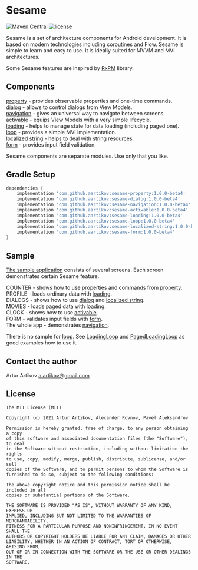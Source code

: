 # Sesame
[![Maven Central](https://img.shields.io/maven-central/v/com.github.aartikov/sesame-property)](https://repo1.maven.org/maven2/com/github/aartikov/sesame-property/)
[![license](https://img.shields.io/badge/license-MIT-blue.svg)](https://opensource.org/licenses/MIT)

Sesame is a set of architecture components for Android development. It is based on modern technologies including coroutines and Flow. Sesame is simple to learn and easy to use. It is ideally suited for MVVM and MVI architectures.

Some Sesame features are inspired by [RxPM](https://github.com/dmdevgo/RxPM) library.

## Components
[property](https://github.com/aartikov/Sesame/tree/master/sesame-property) - provides observable properties and one-time commands.  
[dialog](https://github.com/aartikov/Sesame/tree/master/sesame-dialog) - allows to control dialogs from View Models.  
[navigation](https://github.com/aartikov/Sesame/tree/master/sesame-navigation) - gives an universal way to navigate between screens.  
[activable](https://github.com/aartikov/Sesame/tree/master/sesame-activable) - equips View Models with a very simple lifecycle.  
[loading](https://github.com/aartikov/Sesame/tree/master/sesame-loading) - helps to manage state for data loading (including paged one).  
[loop](https://github.com/aartikov/Sesame/tree/master/sesame-loop) - provides a simple MVI implementation.  
[localized string](https://github.com/aartikov/Sesame/tree/master/sesame-localized-string) - helps to deal with string resources.  
[form](https://github.com/aartikov/Sesame/tree/master/sesame-form) - provides input field validation.  

Sesame components are separate modules. Use only that you like.

## Gradle Setup
```gradle
dependencies {
    implementation 'com.github.aartikov:sesame-property:1.0.0-beta4'
    implementation 'com.github.aartikov:sesame-dialog:1.0.0-beta4'
    implementation 'com.github.aartikov:sesame-navigation:1.0.0-beta4'
    implementation 'com.github.aartikov:sesame-activable:1.0.0-beta4'
    implementation 'com.github.aartikov:sesame-loading:1.0.0-beta4'
    implementation 'com.github.aartikov:sesame-loop:1.0.0-beta4'
    implementation 'com.github.aartikov:sesame-localized-string:1.0.0-beta4'
    implementation 'com.github.aartikov:sesame-form:1.0.0-beta4'
}
```

## Sample
[The sample application](https://github.com/aartikov/Sesame/tree/master/sample) consists of several screens. Each screen demonstrates certain Sesame feature.

COUNTER - shows how to use properties and commands from [property](https://github.com/aartikov/Sesame/tree/master/sesame-property).  
PROFILE - loads ordinary data with [loading](https://github.com/aartikov/Sesame/tree/master/sesame-loading).  
DIALOGS - shows how to use [dialog](https://github.com/aartikov/Sesame/tree/master/sesame-dialog) and [localized string](https://github.com/aartikov/Sesame/tree/master/sesame-localized-string).  
MOVIES - loads paged data with [loading](https://github.com/aartikov/Sesame/tree/master/sesame-loading).  
CLOCK - shows how to use [activable](https://github.com/aartikov/Sesame/tree/master/sesame-activable).  
FORM - validates input fields with [form](https://github.com/aartikov/Sesame/tree/master/sesame-form).  
The whole app - demonstrates [navigation](https://github.com/aartikov/Sesame/tree/master/sesame-navigation).  

There is no sample for [loop](https://github.com/aartikov/Sesame/tree/master/sesame-loop). See [LoadingLoop](https://github.com/aartikov/Sesame/blob/master/sesame-loading/src/main/kotlin/me/aartikov/sesame/loading/simple/internal/LoadingLoop.kt) and [PagedLoadingLoop](https://github.com/aartikov/Sesame/blob/master/sesame-loading/src/main/kotlin/me/aartikov/sesame/loading/paged/internal/PagedLoadingLoop.kt) as good examples how to use it.

## Contact the author
Artur Artikov <a href="mailto:a.artikov@gmail.com">a.artikov@gmail.com</a>

## License
```
The MIT License (MIT)

Copyright (c) 2021 Artur Artikov, Alexander Rovnov, Pavel Aleksandrov

Permission is hereby granted, free of charge, to any person obtaining a copy
of this software and associated documentation files (the "Software"), to deal
in the Software without restriction, including without limitation the rights
to use, copy, modify, merge, publish, distribute, sublicense, and/or sell
copies of the Software, and to permit persons to whom the Software is
furnished to do so, subject to the following conditions:

The above copyright notice and this permission notice shall be included in all
copies or substantial portions of the Software.

THE SOFTWARE IS PROVIDED "AS IS", WITHOUT WARRANTY OF ANY KIND, EXPRESS OR
IMPLIED, INCLUDING BUT NOT LIMITED TO THE WARRANTIES OF MERCHANTABILITY,
FITNESS FOR A PARTICULAR PURPOSE AND NONINFRINGEMENT. IN NO EVENT SHALL THE
AUTHORS OR COPYRIGHT HOLDERS BE LIABLE FOR ANY CLAIM, DAMAGES OR OTHER
LIABILITY, WHETHER IN AN ACTION OF CONTRACT, TORT OR OTHERWISE, ARISING FROM,
OUT OF OR IN CONNECTION WITH THE SOFTWARE OR THE USE OR OTHER DEALINGS IN THE
SOFTWARE.
```